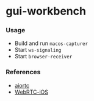 # gui-workbench

### Usage
- Build and run `macos-capturer`
- Start `ws-signaling`
- Start `browser-receiver`

### References
- [aiortc](https://github.com/aiortc/aiortc)
- [WebRTC-iOS](https://github.com/stasel/WebRTC-iOS)
